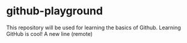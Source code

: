# github-playground
This repository will be used for learning the basics of Github.
Learning GitHub is cool!
A new line (remote)
